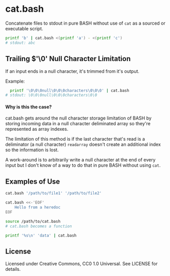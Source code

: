 # cat.bash

Concatenate files to stdout in pure BASH without use of `cat` as a sourced or executable script.

```bash
printf 'b' | cat.bash <(printf 'a') - <(printf 'c')
# stdout: abc
```

## Trailing $'\0' Null Character Limitation

If an input ends in a null character, it's trimmed from it's output.

Example:

```bash
  printf '\0\0\0null\0\0\0characters\0\0\0' | cat.bash
# stdout: \0\0\0null\0\0\0characters\0\0
```

#### Why is this the case?

cat.bash gets around the null character storage limitation of BASH by storing incoming data in a null character deliminated array so they're represented as array indexes.

The limitation of this method is if the last character that's read is a deliminator (a null character) `readarray` doesn't create an additional index so the information is lost.

A work-around is to arbitrarily write a null character at the end of every input but I don't know of a way to do that in pure BASH without using `cat`.

## Examples of Use

```bash
cat.bash '/path/to/file1' '/path/to/file2'
```
```bash
cat.bash <<-'EOF'
	Hello from a heredoc
EOF
```
```bash
source /path/to/cat.bash
# cat.bash becomes a function

printf '%s\n' 'data' | cat.bash
```

## License

Licensed under Creative Commons, CC0 1.0 Universal. See LICENSE for details.
